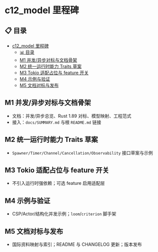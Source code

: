 ﻿# c12_model 里程碑

## 📋 目录
- [c12\_model 里程碑](#c12_model-里程碑)
  - [📊 目录](#-目录)
  - [M1 并发/异步对标与文档骨架](#m1-并发异步对标与文档骨架)
  - [M2 统一运行时能力 Traits 草案](#m2-统一运行时能力-traits-草案)
  - [M3 Tokio 适配占位与 feature 开关](#m3-tokio-适配占位与-feature-开关)
  - [M4 示例与验证](#m4-示例与验证)
  - [M5 文档对标与发布](#m5-文档对标与发布)

## M1 并发/异步对标与文档骨架

- 文档：并发/异步总览、Rust 1.89 对标、模型映射、工程范式
- 接入：`docs/SUMMARY.md` 与根 `README.md` 链接

## M2 统一运行时能力 Traits 草案

- `Spawner/Timer/Channel/Cancellation/Observability` 接口草案与示例

## M3 Tokio 适配占位与 feature 开关

- 不引入运行时强依赖；可选 feature 启用适配层

## M4 示例与验证

- CSP/Actor/结构化并发示例；`loom`/`criterion` 脚手架

## M5 文档对标与发布

- 国际资料映射与索引；README 与 CHANGELOG 更新；版本发布
